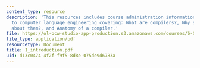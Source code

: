 ```yaml
---
content_type: resource
description: 'This resources includes course administration information and introduction
  to computer language engineering covering: What are compilers?, Why should we learn
  about them?, and Anatomy of a compiler.'
file: https://ol-ocw-studio-app-production.s3.amazonaws.com/courses/6-035-computer-language-engineering-sma-5502-fall-2005/d13c04744f2ff9f58d8e075de9d6783a_1_introduction.pdf
file_type: application/pdf
resourcetype: Document
title: 1_introduction.pdf
uid: d13c0474-4f2f-f9f5-8d8e-075de9d6783a
---
```

